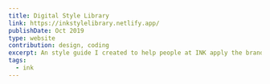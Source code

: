 ```yaml
---
title: Digital Style Library
link: https://inkstylelibrary.netlify.app/
publishDate: Oct 2019
type: website
contribution: design, coding
excerpt: An style guide I created to help people at INK apply the brand with confidence 💪
tags:
  - ink
---
```

